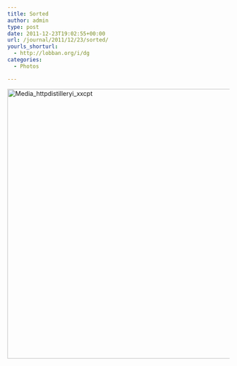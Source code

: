 ```yaml
---
title: Sorted
author: admin
type: post
date: 2011-12-23T19:02:55+00:00
url: /journal/2011/12/23/sorted/
yourls_shorturl:
  - http://lobban.org/i/dg
categories:
  - Photos

---
```

<div class='posterous_autopost'>
  <a href="http://instagr.am/p/a9oPt/"></p> 
  
  <div class='p_embed p_image_embed'>
    <a href="http://getfile9.posterous.com/getfile/files.posterous.com/nonimage/lnCmlIptzudaozHIrwsnpDuDhehjozJsjoBFtJJJowdcqjEBwAtJGyxggmmh/media_httpdistilleryi_xxCpt.jpg.scaled1000.jpg"><img alt="Media_httpdistilleryi_xxcpt" height="612" src="http://getfile9.posterous.com/getfile/files.posterous.com/nonimage/lnCmlIptzudaozHIrwsnpDuDhehjozJsjoBFtJJJowdcqjEBwAtJGyxggmmh/media_httpdistilleryi_xxCpt.jpg.scaled1000.jpg" width="612" /></a>
  </div>
  
  <p>
    </a></div>